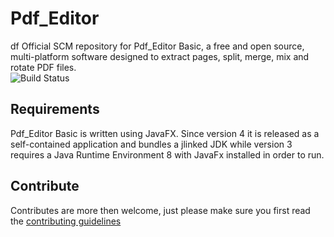 Pdf_Editor
==============================
df
Official SCM repository for Pdf_Editor Basic, a free and open source, multi-platform software designed to extract pages, split, merge, mix and rotate PDF files.    
![Build Status](https://github.com/BinaryPriyanshi/Pdf_Editor/actions/workflows/build.yml/badge.svg)

Requirements
-------------------
Pdf_Editor Basic is written using JavaFX. Since version 4 it is released as a self-contained application and bundles a jlinked JDK while version 3 requires a Java Runtime Environment 8 with JavaFx installed in order to run.


Contribute
------------------
Contributes are more then welcome, just please make sure you first read the [contributing guidelines](CONTRIBUTING.md)   



